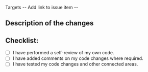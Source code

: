 Targets -- Add link to issue item --
<!---
If there is an open issue, please link to the issue here by replacing [ISSUE_ID]. For eg. #1202
-->

## Description of the changes
<!---
Describe your changes or approach in detail. Why these changes are required? What was implemented earlier and what you implemented?
-->

## Checklist:
<!--- Mark the checkboxes accordingly. -->
<!--- If you're unsure about any of these, don't hesitate to ask. We're here to help! -->
- [ ] I have performed a self-review of my own code.
- [ ] I have added comments on my code changes where required.
- [ ] I have tested my code changes and other connected areas.
